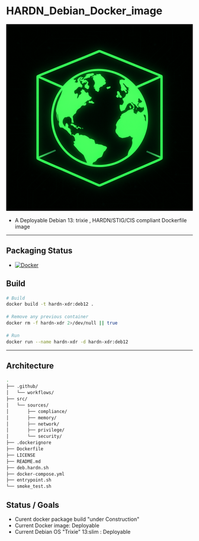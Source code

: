# HARDN_Debian_Docker_image
![hardn_docker](src/sources/801E8DE4-0E0D-43AC-AA71-CBBCE283F916.png)
- A Deployable Debian 13: trixie , HARDN/STIG/CIS compliant Dockerfile image
---
## Packaging Status
- [![Docker](https://github.com/OpenSource-For-Freedom/hardn_debian_docker_image/actions/workflows/docker-publish.yml/badge.svg)](https://github.com/OpenSource-For-Freedom/hardn_debian_docker_image/actions/workflows/docker-publish.yml)
## Build
```bash
# Build 
docker build -t hardn-xdr:deb12 .

# Remove any previous container 
docker rm -f hardn-xdr 2>/dev/null || true

# Run 
docker run --name hardn-xdr -d hardn-xdr:deb12
```
---
## Architecture 

```bash
.
├── .github/
│   └── workflows/
├── src/
│   └── sources/
│       ├── compliance/
│       ├── memory/
│       ├── network/
│       ├── privilege/
│       └── security/
├── .dockerignore
├── Dockerfile
├── LICENSE
├── README.md
├── deb.hardn.sh
├── docker-compose.yml
├── entrypoint.sh
└── smoke_test.sh
```

## Status / Goals

- Curent docker package build "under Construction" 
- Current Docker image: Deployable
- Current Debian OS "Trixie" 13:slim : Deployable
